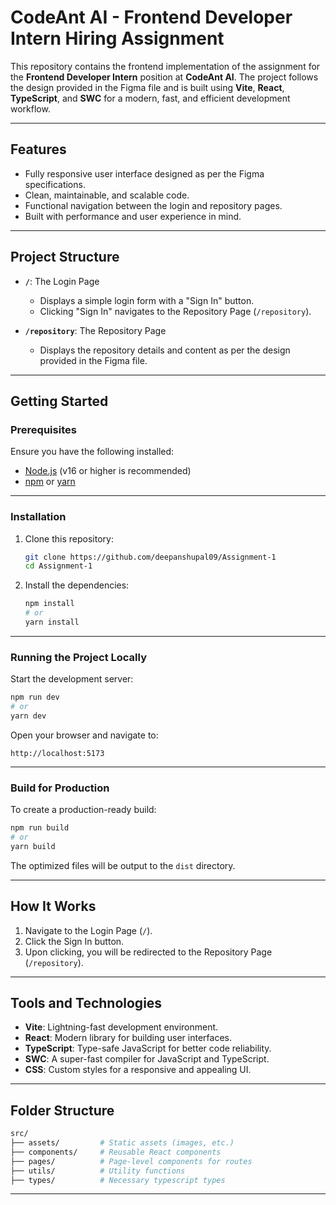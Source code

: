 # CodeAnt AI - Frontend Developer Intern Hiring Assignment

This repository contains the frontend implementation of the assignment for the **Frontend Developer Intern** position at **CodeAnt AI**. The project follows the design provided in the Figma file and is built using **Vite**, **React**, **TypeScript**, and **SWC** for a modern, fast, and efficient development workflow.

---

## Features

- Fully responsive user interface designed as per the Figma specifications.
- Clean, maintainable, and scalable code.
- Functional navigation between the login and repository pages.
- Built with performance and user experience in mind.

---

## Project Structure

- **`/`**: The Login Page  
  - Displays a simple login form with a "Sign In" button.  
  - Clicking "Sign In" navigates to the Repository Page (`/repository`).

- **`/repository`**: The Repository Page  
  - Displays the repository details and content as per the design provided in the Figma file.

---

## Getting Started

### Prerequisites

Ensure you have the following installed:

- [Node.js](https://nodejs.org/) (v16 or higher is recommended)
- [npm](https://www.npmjs.com/) or [yarn](https://yarnpkg.com/)

---

### Installation

1. Clone this repository:
   ```bash
   git clone https://github.com/deepanshupal09/Assignment-1
   cd Assignment-1
   ```

2. Install the dependencies:
   ```bash
   npm install
   # or
   yarn install
   ```

---

### Running the Project Locally

Start the development server:

```bash
npm run dev
# or
yarn dev
```

Open your browser and navigate to:

```arduino
http://localhost:5173
```

---

### Build for Production

To create a production-ready build:

```bash
npm run build
# or
yarn build
```

The optimized files will be output to the `dist` directory.

---

## How It Works

1. Navigate to the Login Page (`/`).
2. Click the Sign In button.
3. Upon clicking, you will be redirected to the Repository Page (`/repository`).

---

## Tools and Technologies

- **Vite**: Lightning-fast development environment.
- **React**: Modern library for building user interfaces.
- **TypeScript**: Type-safe JavaScript for better code reliability.
- **SWC**: A super-fast compiler for JavaScript and TypeScript.
- **CSS**: Custom styles for a responsive and appealing UI.

---

## Folder Structure

```bash
src/
├── assets/         # Static assets (images, etc.)
├── components/     # Reusable React components
├── pages/          # Page-level components for routes
├── utils/          # Utility functions
├── types/          # Necessary typescript types
```

---


